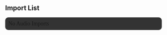 ## Import List
<div style="margin-top:0;background:#333;padding:10px;border-radius:10px" id="audioClipsContainer"><a style="font-size:18px;font-family:Poppins" id="audioImports">No Audio Imports</a><div id="audioClips"></div></div><script src="/assets/js/imports.js"></script><script src="/assets/js/plyr.js"></script><style>a.dreamsdb.username {line-height:44px;font-size:24px}img.dreamsdb.imp {transform: scale(1.7) rotate(-5deg);height:44px;width:44px;}.dreamsdb.impusername-container {height:44px}a.dreamsdb.section {margin-bottom:8px;margin-top:0}.dreamsdb.sectioninfo {width:calc(50% - 20px);margin:0}p.dreamsdb.infotitle {position:relative;line-height:20px;font-size:20px;background:transparent;font-weight:700;display:inline}p.dreamsdb.infotitle.infodesc {display:block;font-size:14px;line-height:14px;font-weight:400}p.dreamsdb.infostats {position:relative;background:transparent;font-weight:200;display:inline}:root{--plyr-color-main:#444;--plyr-audio-controls-background:#333;--plyr-audio-progress-buffered-background:white;--plyr-audio-range-track-background:#0005;--plyr-audio-control-color:#ccc;--plyr-range-fill-background:#8c8cb0;--plyr-menu-background:#333;--plyr-menu-color:#ccc;--plyr-menu-arrow-color:#ddd;--plyr-menu-back-border-shadow-color:#444;--plyr-menu-back-border-color:#444;--plyr-font-family:'Poppins';--plyr-control-spacing:8px;--plyr-audio-control-background-hover:#222;}.plyr__menu__container.plyr__control--back:before{box-shadow:0 1px 0 var(--plyr-menu-back-border-shadow-color,#fff)}.plyr.plyr--audio{border-radius:10px;margin-top:5px;}</style><link rel="stylesheet" href="https://cdn.plyr.io/3.7.2/plyr.css" />
